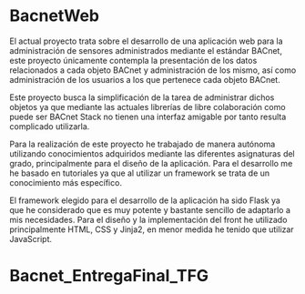 # BacnetWeb
El actual proyecto trata sobre el desarrollo de una aplicación web para la administración de sensores administrados mediante el estándar BACnet, este proyecto únicamente contempla la presentación de los datos relacionados a cada objeto BACnet y administración de los mismo, así como administración de los usuarios a los que pertenece cada objeto BACnet. 

Este proyecto busca la simplificación de la tarea de administrar dichos objetos ya que mediante las actuales librerías de libre colaboración como puede ser BACnet Stack no tienen una interfaz amigable por tanto resulta complicado utilizarla. 

Para la realización de este proyecto he trabajado de manera autónoma utilizando conocimientos adquiridos mediante las diferentes asignaturas del grado, principalmente para el diseño de la aplicación. Para el desarrollo me he basado en tutoriales ya que al utilizar un framework se trata de un conocimiento más específico. 

El framework elegido para el desarrollo de la aplicación ha sido Flask ya que he considerado que es muy potente y bastante sencillo de adaptarlo a mis necesidades. Para el diseño y la implementación del front he utilizado principalmente HTML, CSS y Jinja2, en menor medida he tenido que utilizar JavaScript. 
# Bacnet_EntregaFinal_TFG
